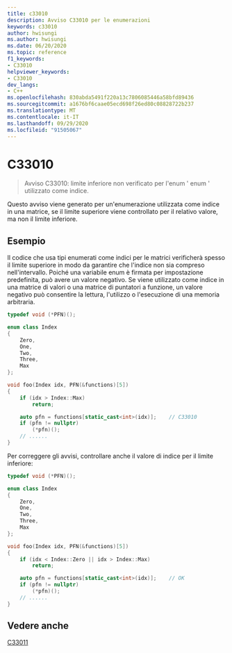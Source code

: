 ```yaml
---
title: c33010
description: Avviso C33010 per le enumerazioni
keywords: c33010
author: hwisungi
ms.author: hwisungi
ms.date: 06/20/2020
ms.topic: reference
f1_keywords:
- C33010
helpviewer_keywords:
- C33010
dev_langs:
- C++
ms.openlocfilehash: 830abda5491f220a13c7806085446a58bfd89436
ms.sourcegitcommit: a1676bf6caae05ecd698f26ed80c08828722b237
ms.translationtype: MT
ms.contentlocale: it-IT
ms.lasthandoff: 09/29/2020
ms.locfileid: "91505067"
---
```

# <a name="c33010"></a>C33010

> Avviso C33010: limite inferiore non verificato per l'enum ' enum ' utilizzato come indice.

Questo avviso viene generato per un'enumerazione utilizzata come indice in una matrice, se il limite superiore viene controllato per il relativo valore, ma non il limite inferiore.

## <a name="example"></a>Esempio

Il codice che usa tipi enumerati come indici per le matrici verificherà spesso il limite superiore in modo da garantire che l'indice non sia compreso nell'intervallo. Poiché una variabile enum è firmata per impostazione predefinita, può avere un valore negativo. Se viene utilizzato come indice in una matrice di valori o una matrice di puntatori a funzione, un valore negativo può consentire la lettura, l'utilizzo o l'esecuzione di una memoria arbitraria.

```cpp
typedef void (*PFN)();

enum class Index
{
    Zero,
    One,
    Two,
    Three,
    Max
};

void foo(Index idx, PFN(&functions)[5])
{
    if (idx > Index::Max)
        return;

    auto pfn = functions[static_cast<int>(idx)];    // C33010
    if (pfn != nullptr)
        (*pfn)();
    // ......
}
```

Per correggere gli avvisi, controllare anche il valore di indice per il limite inferiore:

```cpp
typedef void (*PFN)();

enum class Index
{
    Zero,
    One,
    Two,
    Three,
    Max
};

void foo(Index idx, PFN(&functions)[5])
{
    if (idx < Index::Zero || idx > Index::Max)
        return;

    auto pfn = functions[static_cast<int>(idx)];    // OK
    if (pfn != nullptr)
        (*pfn)();
    // ......
}
```

## <a name="see-also"></a>Vedere anche

[C33011](./c33011.md)
